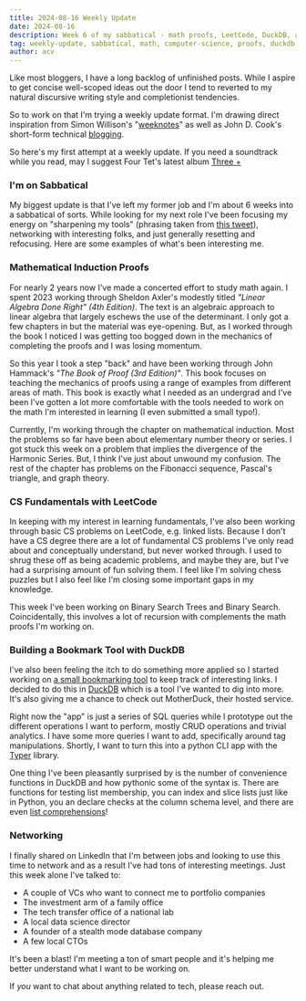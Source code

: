 ```yaml
---
title: 2024-08-16 Weekly Update
date: 2024-08-16
description: Week 6 of my sabbatical - math proofs, LeetCode, DuckDB, and networking
tag: weekly-update, sabbatical, math, computer-science, proofs, duckdb
author: acv
---
```


Like most bloggers, I have a long backlog of unfinished posts. While I aspire to get concise well-scoped ideas out the door I tend to reverted to my natural discursive writing style and completionist tendencies. 

So to work on that I'm trying a weekly update format. I'm drawing direct inspiration from Simon Willison's "[weeknotes](https://simonwillison.net/tags/weeknotes/)" as well as John D. Cook's short-form technical [blogging](https://www.johndcook.com/blog/).

So here's my first attempt at a weekly update. If you need a soundtrack while you read, may I suggest Four Tet's latest album [Three +](https://open.spotify.com/album/4pnU9CGKI2YneVwkqK6EIN?si=96fD3W52TWWQL_SOWhaCww)

### I'm on Sabbatical

My biggest update is that I've left my former job and I'm about 6 weeks into a sabbatical of sorts. While looking for my next role I've been focusing my energy on "sharpening my tools" (phrasing taken from [this tweet](https://x.com/JohnDCook/status/1824425328409792685)), networking with interesting folks, and just generally resetting and refocusing. Here are some examples of what's been interesting me.

### Mathematical Induction Proofs

For nearly 2 years now I've made a concerted effort to study math again. I spent 2023 working through Sheldon Axler's modestly titled _"Linear Algebra Done Right" (4th Edition)_. The text is an algebraic approach to linear algebra that largely eschews the use of the determinant. I only got a few chapters in but the material was eye-opening. But, as I worked through the book I noticed I was getting too bogged down in the mechanics of completing the proofs and I was losing momentum. 

So this year I took a step "back" and have been working through John Hammack's _"The Book of Proof (3rd Edition)"_. This book focuses on teaching the mechanics of proofs using a range of examples from different areas of math. This book is exactly what I needed as an undergrad and I've been I've gotten a lot more comfortable with the tools needed to work on the math I'm interested in learning (I even submitted a small typo!). 

Currently, I'm working through the chapter on mathematical induction. Most the problems so far have been about elementary number theory or series. I got stuck this week on a problem that implies the divergence of the Harmonic Series. But, I think I've just about unwound my confusion. The rest of the chapter has problems on the Fibonacci sequence, Pascal's triangle, and graph theory. 

### CS Fundamentals with LeetCode

In keeping with my interest in learning fundamentals, I've also been working through basic CS problems on LeetCode, e.g. linked lists. Because I don't have a CS degree there are a lot of fundamental CS problems I've only read about and conceptually understand, but never worked through. I used to shrug these off as being academic problems, and maybe they are, but I've had a surprising amount of fun solving them. I feel like I'm solving chess puzzles but I also feel like I'm closing some important gaps in my knowledge. 

This week I've been working on Binary Search Trees and Binary Search. Coincidentally, this involves a lot of recursion with complements the math proofs I'm working on.

### Building a Bookmark Tool with DuckDB

I've also been feeling the itch to do something more applied so I started working on [a small bookmarking tool](https://github.com/acviana/bookmark-thing) to keep track of interesting links. I decided to do this in [DuckDB](https://duckdb.org/) which is a tool I've wanted to dig into more. It's also giving me a chance to check out MotherDuck, their hosted service. 

Right now the "app" is just a series of SQL queries while I prototype out the different operations I want to perform, mostly CRUD operations and trivial analytics. I have some more queries I want to add, specifically around tag manipulations. Shortly, I want to turn this into a python CLI app with the [Typer](https://typer.tiangolo.com/) library. 

One thing I've been pleasantly surprised by is the number of convenience functions in DuckDB and how pythonic some of the syntax is. There are functions for testing list membership, you can index and slice lists just like in Python, you an declare checks at the column schema level, and there are even [list comprehensions](https://duckdb.org/2023/08/23/even-friendlier-sql.html#list-comprehensions)! 

### Networking

I finally shared on LinkedIn that I'm between jobs and looking to use this time to network and as a result I've had tons of interesting meetings. Just this week alone I've talked to:

 - A couple of VCs who want to connect me to portfolio companies
 - The investment arm of a family office
 - The tech transfer office of a national lab
 - A local data science director
 - A founder of a stealth mode database company
 - A few local CTOs
 
 It's been a blast! I'm meeting a ton of smart people and it's helping me better understand what I want to be working on.

If _you_ want to chat about anything related to tech, please reach out.
